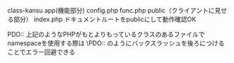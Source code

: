 class-kansu
 app(機能部分)
  config.php
  func.php
 public（クライアントに見せる部分）
  index.php
   ドキュメントルートをpublicにして動作確認OK



   PDO::
   上記のようなPHPがもとよりもっているクラスのあるファイルでnamespaceを使用する際は
   \PDO::
   のようにバックスラッシュを後ろにつけることでエラー回避できる